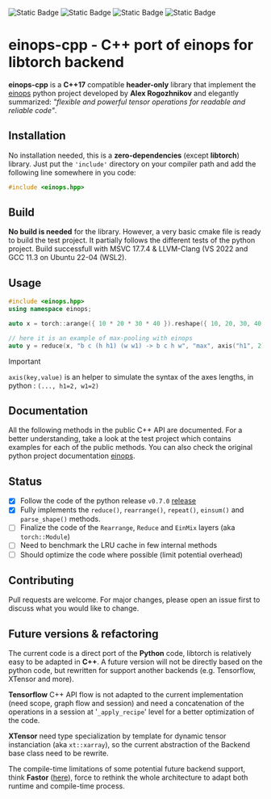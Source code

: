 ![Static Badge](https://img.shields.io/badge/github-einops--cpp-red?style=flat-square&logo=github)
![Static Badge](https://img.shields.io/badge/license-MIT-yellow?style=flat-square)
![Static Badge](https://img.shields.io/badge/release-v0.1a-blue?style=flat-square&color=blue)
![Static Badge](https://img.shields.io/badge/build-passing-green?style=flat-square)

# einops-cpp - C++ port of einops for libtorch backend

**einops-cpp** is a **C++17** compatible **header-only** library that implement the [einops](https://github.com/arogozhnikov/einops) python project developed by **Alex Rogozhnikov** and elegantly summarized: *"flexible and powerful tensor operations for readable and reliable code"*. 

## Installation

No installation needed, this is a **zero-dependencies** (except **libtorch**) library.
Just put the `'include'` directory on your compiler path and add the following line somewhere in you code:  

```cpp
#include <einops.hpp>
```

## Build

**No build is needed** for the library. However, a very basic cmake file is ready to build the test project. It partially follows the different tests of the python project. Build successfull with MSVC 17.7.4 & LLVM-Clang (VS 2022 and GCC 11.3 on Ubuntu 22-04 (WSL2).

## Usage

```cpp
#include <einops.hpp>
using namespace einops;

auto x = torch::arange({ 10 * 20 * 30 * 40 }).reshape({ 10, 20, 30, 40 });

// here it is an example of max-pooling with einops
auto y = reduce(x, "b c (h h1) (w w1) -> b c h w", "max", axis("h1", 2), axis("w1", 2));
```
  
> [!IMPORTANT]   
> `axis(key,value)` is an helper to simulate the syntax of the axes lengths, in python : `(..., h1=2, w1=2)`

## Documentation

All the following methods in the public C++ API are documented. For a better understanding, take a look at the test project which contains examples for each of the public methods. You can also check the original python project documentation [einops](https://einops.rocks/).

## Status

- [x] Follow the code of the python release `v0.7.0` [release](https://github.com/arogozhnikov/einops/releases/tag/v0.7.0)
- [x] Fully implements the `reduce()`, `rearrange()`, `repeat()`, `einsum()` and `parse_shape()` methods.
- [ ] Finalize the code of the `Rearrange`, `Reduce` and `EinMix` layers (aka `torch::Module`)
- [ ] Need to benchmark the LRU cache in few internal methods
- [ ] Should optimize the code where possible (limit potential overhead)

## Contributing

Pull requests are welcome. For major changes, please open an issue first
to discuss what you would like to change.

## Future versions & refactoring
The current code is a direct port of the **Python** code, libtorch is relatively easy to be adapted in **C++**. A future version will not be directly based on the python code, but rewritten for support another backends (e.g. Tensorflow, XTensor and more).  

**Tensorflow** C++ API flow is not adapted to the current implementation (need scope, graph flow and session) and need a concatenation of the operations in a session at '`_apply_recipe`' level for a better optimization of the code.  

**XTensor** need type specialization by template for dynamic tensor instanciation (aka `xt::xarray`), so the current abstraction of the Backend base class need to be rewrite.

The compile-time limitations of some potential future backend support, think **Fastor** ([here](https://github.com/romeric/Fastor)), force to rethink the whole architecture to adapt both runtime and compile-time process.